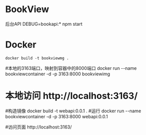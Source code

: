 # BookView
后台API
	DEBUG=bookapi:* npm start



# Docker
	docker build -t bookviewmg .
#本地的3163端口，映射到容器中的8000端口
	docker run --name bookviewcontainer -d -p 3163:8000  bookviewimg
	
# 本地访问 http://localhost:3163/


#构造镜像
docker build -t webapi:0.0.1 .
#运行
docker run --name bookviewcontainer -d -p 3163:8000 webapi:0.0.1

#访问页面
http://localhost:3163/